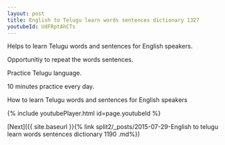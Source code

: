 ```yaml
---
layout: post
title: English to Telugu learn words sentences dictionary 1327 
youtubeId: UdFRptAhCTs
---
```

 
 
Helps to learn Telugu words and sentences for English speakers.

Opportunitiy to repeat the words sentences. 

Practice Telugu language. 
 
10 minutes practice every day. 
 
How to learn Telugu words and sentences for English speakers 
 
{% include youtubePlayer.html id=page.youtubeId %}
 
 
[Next]({{ site.baseurl }}{% link  split2/_posts/2015-07-29-English to telugu learn words sentences dictionary 1190 .md%})
 
